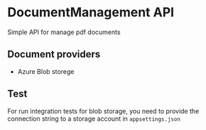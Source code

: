 # DocumentManagement API
Simple API for manage pdf documents

## Document providers
* Azure Blob storege 

## Test
For run integration tests for blob storage, you need to provide the connection string to a storage account in `appsettings.json`
